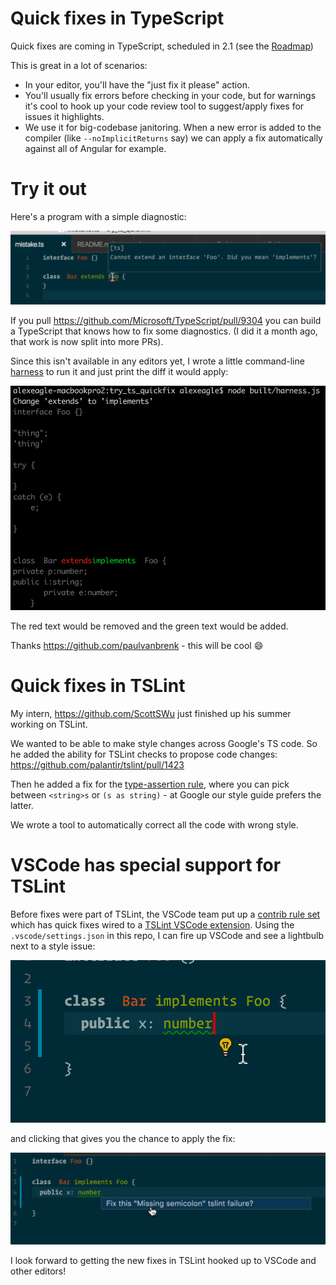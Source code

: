 # Quick fixes in TypeScript

Quick fixes are coming in TypeScript, scheduled in 2.1 (see the [Roadmap](https://github.com/Microsoft/TypeScript/wiki/Roadmap#21))

This is great in a lot of scenarios:
- In your editor, you'll have the "just fix it please" action.
- You'll usually fix errors before checking in your code, but for warnings it's cool to 
  hook up your code review tool to suggest/apply fixes for issues it highlights.
- We use it for big-codebase janitoring. When a new error is added to the compiler
  (like `--noImplicitReturns` say) we can apply a fix automatically against all of Angular
  for example.

# Try it out

Here's a program with a simple diagnostic:

![problem](problem.png)

If you pull https://github.com/Microsoft/TypeScript/pull/9304 you can build a
TypeScript that knows how to fix some diagnostics. (I did it a month ago, that work
is now split into more PRs).

Since this isn't available in any editors yet, I wrote a little command-line [harness](harness.ts) to run it
and just print the diff it would apply:

![fix](fix.png)

The red text would be removed and the green text would be added.

Thanks https://github.com/paulvanbrenk - this will be cool :smile:

# Quick fixes in TSLint

My intern, https://github.com/ScottSWu just finished up his summer working on TSLint.

We wanted to be able to make style changes across Google's TS code. So he added
the ability for TSLint checks to propose code changes: https://github.com/palantir/tslint/pull/1423

Then he added a fix for the [type-assertion rule](https://github.com/ScottSWu/tslint/blob/master/src/rules/noAngleBracketTypeAssertionRule.ts),
where you can pick between `<string>s` or `(s as string)` - at Google our style guide prefers the latter.

We wrote a tool to automatically correct all the code with wrong style.

# VSCode has special support for TSLint

Before fixes were part of TSLint, the VSCode team put up a [contrib rule set](https://github.com/Microsoft/tslint-microsoft-contrib) which has quick fixes wired to a [TSLint VSCode extension](https://marketplace.visualstudio.com/items?itemName=eg2.tslint). Using the `.vscode/settings.json` in this repo, 
I can fire up VSCode and see a lightbulb next to a style issue:

![lightbulb](lightbulb.png)

and clicking that gives you the chance to apply the fix:

![suggestion](suggestion.png)

I look forward to getting the new fixes in TSLint hooked up to VSCode and other editors!
